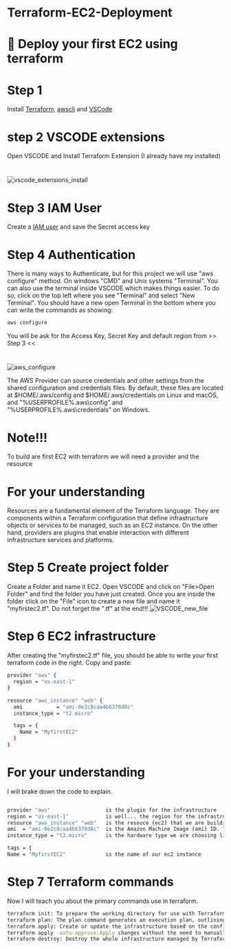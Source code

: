 # Terraform-EC2-Deployment
# 🚀 Deploy your first EC2 using terraform

# Step 1 
Install [Terraform](https://developer.hashicorp.com/terraform/tutorials/aws-get-started/install-cli), [awscli](https://docs.aws.https://docs.aws.amazon.com/cli/latest/userguide/getting-started-install.htmlamazon.com/cli/latest/userguide/getting-started-install.html) and [VSCode](https://code.visualstudio.com/)

# step 2 VSCODE extensions
 Open VSCODE and Install Terraform Extension (I already have my installed)
 #
![vscode_extensions_install](https://github.com/user-attachments/assets/4bdfbef1-4858-4c9d-aa92-b9c374425a32)

# Step 3 IAM User
Create a [IAM user](https://guide.sst.dev/chapters/create-an-iam-user.html)
and save the Secret access key
# Step 4 Authentication
There is many ways to Authenticate, but for this project we will use "aws configure" method. On windows "CMD" and Unix systems "Terminal". You can also use the terminal inside VSCODE which makes things easier. To do so, click on the top left where you see "Terminal" and select "New Terminal". You should have a new open Terminal in the bottom where you can write the commands as showing:
```sh
aws configure
```
You will be ask for the Access Key, Secret Key and default region from >> Step 3 <<
#
![aws_configure](https://github.com/user-attachments/assets/eeeff569-8883-45a1-b907-675cf37b1da2)

The AWS Provider can source credentials and other settings from the shared configuration and credentials files. By default, these files are located at $HOME/.aws/config and $HOME/.aws/credentials on Linux and macOS, and "%USERPROFILE%\.aws\config" and "%USERPROFILE%\.aws\credentials" on Windows.

# Note!!! 
To build are first EC2 with terraform we will need a provider and the resource 
#
# For your understanding
Resources are a fundamental element of the Terraform language. They are components within a Terraform configuration that define infrastructure objects or services to be managed, such as an EC2 instance. On the other hand, providers are plugins that enable interaction with different infrastructure services and platforms. 

# Step 5 Create project folder
Create a Folder and name it EC2. Open VSCODE and click on "File>Open Folder" and find the folder you have just created. Once you are inside the folder click on the "File" icon to create a new file and name it "myfirstec2.tf". Do not forget the ".tf" at the end!!!
![VSCODE_new_file](https://github.com/user-attachments/assets/ac35e611-1e99-4654-9839-d58c9f3609ce)

# Step 6 EC2 infrastructure 
After creating the "myfirstec2.tf" file, you should be able to write your first terraform code in the right. Copy and paste:
```sh
provider "aws" {
  region = "us-east-1"
}

resource "aws_instance" "web" {
  ami           = "ami-0e2c8caa4b6378d8c"
  instance_type = "t2.micro"

  tags = {
    Name = "MyfirstEC2"
  }
}
```
# For your understanding
I will brake down the code to explain.
```sh

provider "aws"                  is the plugin for the infrastructure
region = "us-east-1"            is well... the region for the infrastructure that we are building
resource "aws_instance" "web"   is the resouce (ec2) that we are building with the name "web"
ami  = "ami-0e2c8caa4b6378d8c"  is the Amazon Machine Image (ami) ID. This is the OS that we are choosing for our ec2 intance
instance_type = "t2.micro"      is the hardware type we are choosing like CPU, memory, storage, and networking capacity

tags = {
Name = "MyfirstEC2"             is the name of our ec2 instance 

```
# Step 7 Terraform commands
Now I will teach you about the primary commands use in terraform.
```sh
terraform init: To prepare the working directory for use with Terraform, the terraform init command initializes the backend, installs child modules, and sets up plugins.
terraform plan: The plan command generates an execution plan, outlining the actions that will be taken without actually executing them
terraform apply: Create or update the infrastructure based on the configuration files. By default, a plan is generated first and must be approved before it is applied.
terraform apply -auto-approve:Apply changes without the need to manually type ‘yes’ to approve the plan. This is useful for automating CI/CD pipelines.
terraform destroy: Destroy the whole infrastructure managed by Terraform
```

